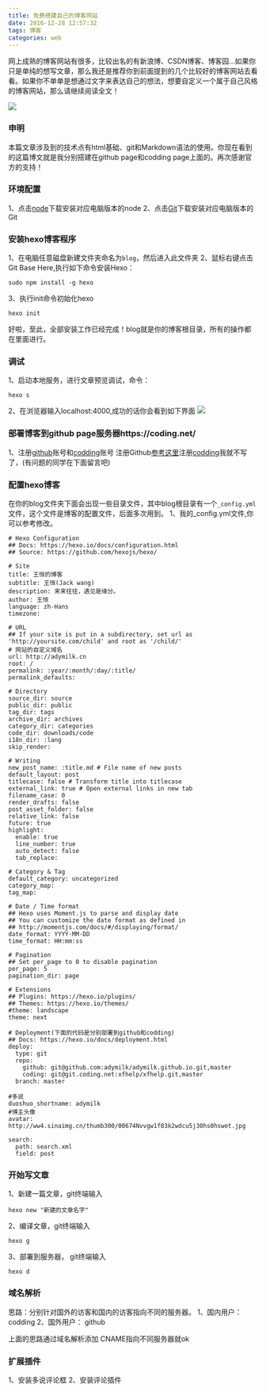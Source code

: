 ```yaml
---
title: 免费搭建自己的博客网站
date: 2016-12-28 12:57:32
tags: 博客
categories: web
---
```


网上成熟的博客网站有很多，比较出名的有新浪博、CSDN博客、博客园...如果你只是单纯的想写文章，那么我还是推荐你到前面提到的几个比较好的博客网站去看看。如果你不单单是想通过文字来表达自己的想法，想要自定义一个属于自己风格的博客网站，那么请继续阅读全文！
<!-- more -->

![](http://oe3vwrk94.bkt.clouddn.com/blog_a.jpg)

### 申明
本篇文章涉及到的技术点有html基础、git和Markdown语法的使用。你现在看到的这篇博文就是我分别搭建在github page和codding page上面的。再次感谢官方的支持！

### 环境配置
1、点击[node](http://nodejs.cn/)下载安装对应电脑版本的node
2、点击[Git](https://git-scm.com/downloads)下载安装对应电脑版本的Git

### 安装hexo博客程序
1、在电脑任意磁盘新建文件夹命名为`blog`，然后进入此文件夹
2、鼠标右键点击Git Base Here,执行如下命令安装Hexo：
```
sudo npm install -g hexo
```

3、执行init命令初始化hexo
```
hexo init
```

好啦，至此，全部安装工作已经完成！blog就是你的博客根目录，所有的操作都在里面进行。

### 调试
1、启动本地服务，进行文章预览调试，命令：
```
hexo s
```
2、在浏览器输入localhost:4000,成功的话你会看到如下界面
![](http://www.bkjia.com/uploads/allimg/150420/16320J252-4.png)

### 部署博客到github page服务器https://coding.net/
1、注册[github](http://github.com)账号和[codding]()账号
注册Github[参考这里](http://jingyan.baidu.com/article/d8072ac47aca0fec95cefd2d.html)注册[codding](http://blog.csdn.net/u011303443/article/details/51509351)我就不写了，(有问题的同学在下面留言吧)

### 配置hexo博客
在你的blog文件夹下面会出现一些目录文件，其中blog根目录有一个`_config.yml`文件，这个文件是博客的配置文件，后面多次用到。
1、我的_config.yml文件,你可以参考修改。
```
# Hexo Configuration
## Docs: https://hexo.io/docs/configuration.html
## Source: https://github.com/hexojs/hexo/

# Site
title: 王恒的博客
subtitle: 王恒(Jack wang)
description: 来来往往，遇见是缘分。
author: 王恒
language: zh-Hans
timezone: 

# URL
## If your site is put in a subdirectory, set url as 'http://yoursite.com/child' and root as '/child/'
# 网站的自定义域名
url: http://adymilk.cn
root: /
permalink: :year/:month/:day/:title/
permalink_defaults:

# Directory
source_dir: source
public_dir: public
tag_dir: tags
archive_dir: archives
category_dir: categories
code_dir: downloads/code
i18n_dir: :lang
skip_render:

# Writing
new_post_name: :title.md # File name of new posts
default_layout: post
titlecase: false # Transform title into titlecase
external_link: true # Open external links in new tab
filename_case: 0
render_drafts: false
post_asset_folder: false
relative_link: false
future: true
highlight:
  enable: true
  line_number: true
  auto_detect: false
  tab_replace:

# Category & Tag
default_category: uncategorized
category_map:
tag_map:

# Date / Time format
## Hexo uses Moment.js to parse and display date
## You can customize the date format as defined in
## http://momentjs.com/docs/#/displaying/format/
date_format: YYYY-MM-DD
time_format: HH:mm:ss

# Pagination
## Set per_page to 0 to disable pagination
per_page: 5
pagination_dir: page

# Extensions
## Plugins: https://hexo.io/plugins/
## Themes: https://hexo.io/themes/
#theme: landscape
theme: next

# Deployment(下面的代码是分别部署到github和codding)
## Docs: https://hexo.io/docs/deployment.html
deploy:
  type: git
  repo:
    github: git@github.com:adymilk/adymilk.github.io.git,master
    coding: git@git.coding.net:xfhelp/xfhelp.git,master
  branch: master

#多说
duoshuo_shortname: adymilk
#博主头像
avatar: http://ww4.sinaimg.cn/thumb300/00674Nvvgw1f83k2wdcu5j30hs0hswet.jpg

search:
  path: search.xml
  field: post
```

### 开始写文章
1、新建一篇文章，git终端输入
```
hexo new "新建的文章名字"
```
2、编译文章，git终端输入
```
hexo g
```
3、部署到服务器， git终端输入
```
hexo d
```

### 域名解析
思路：分别针对国外的访客和国内的访客指向不同的服务器。
1、国内用户：codding
2、国外用户： github

上面的思路通过域名解析添加 CNAME指向不同服务器就ok

### 扩展插件
1、安装多说评论框
2、安装评论插件

